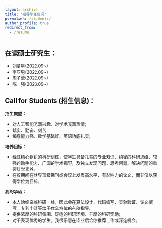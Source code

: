 ```yaml
---
layout: archive
title: "指导学生情况"
permalink: /students/
author_profile: true
redirect_from:
  - /resume
---
```


在读硕士研究生：
---
* 刘童星(2022.09~)
* 李亚男(2022.09~)
* 周子莹(2022.09~)
* 陈&emsp;强(2023.09~)

  
Call for Students (招生信息)：
---

**招生期望：**  
* 对人工智能充满兴趣、对学术充满热情;
* 踏实、勤奋、刻苦;
* 编程能力强、数学基础好、英语功底扎实;

**培养目标：**
* 经过精心组织的科研训练，使学生具备扎实的专业知识、缜密的科研思维、较强的动手能力、广阔的学术视野，及独立发现问题、思考问题、解决问题的重要科学素养; 
* 在校期间在世界顶级期刊或会议上发表高水平、有影响力的论文，而非仅以获得学位为目标;

**我的承诺：**
* 本人始终亲临科研一线，因此会在算法设计、代码编写、实验验证、论文撰写、专利申请等给予你全方位的有效指导;
* 提供浓厚的科研氛围、舒适的科研环境、丰厚的科研奖励;
* 对于表现优秀的学生，我很乐意在毕业后给你推荐工作或深造机会;

